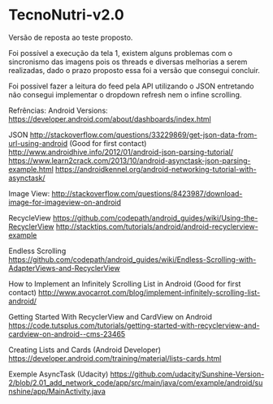 # TecnoNutri-v2.0
Versão de reposta ao teste proposto.

Foi possível a execução da tela 1, existem alguns problemas com o sincronismo das imagens pois os threads e diversas melhorias a serem realizadas, dado o prazo proposto essa foi a versão que consegui concluir.

Foi possivel fazer a leitura do feed pela API utilizando o JSON entretando não consegui implementar o dropdown refresh nem o infine scrolling.

Refrências:
Android Versions:
https://developer.android.com/about/dashboards/index.html

JSON
http://stackoverflow.com/questions/33229869/get-json-data-from-url-using-android (Good for first contact)
http://www.androidhive.info/2012/01/android-json-parsing-tutorial/
https://www.learn2crack.com/2013/10/android-asynctask-json-parsing-example.html
https://androidkennel.org/android-networking-tutorial-with-asynctask/

Image View:
http://stackoverflow.com/questions/8423987/download-image-for-imageview-on-android

RecycleView
https://github.com/codepath/android_guides/wiki/Using-the-RecyclerView
http://stacktips.com/tutorials/android/android-recyclerview-example

Endless Scrolling
https://github.com/codepath/android_guides/wiki/Endless-Scrolling-with-AdapterViews-and-RecyclerView

How to Implement an Infinitely Scrolling List in Android (Good for first contact)
http://www.avocarrot.com/blog/implement-infinitely-scrolling-list-android/

Getting Started With RecyclerView and CardView on Android
https://code.tutsplus.com/tutorials/getting-started-with-recyclerview-and-cardview-on-android--cms-23465

Creating Lists and Cards (Android Developer)
https://developer.android.com/training/material/lists-cards.html

Exemple AsyncTask (Udacity)
https://github.com/udacity/Sunshine-Version-2/blob/2.01_add_network_code/app/src/main/java/com/example/android/sunshine/app/MainActivity.java

